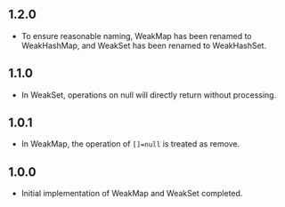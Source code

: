 ## 1.2.0

- To ensure reasonable naming, WeakMap has been renamed to WeakHashMap, and WeakSet has been renamed
  to WeakHashSet.

## 1.1.0

- In WeakSet, operations on null will directly return without processing.

## 1.0.1

- In WeakMap, the operation of `[]=null` is treated as remove.

## 1.0.0

- Initial implementation of WeakMap and WeakSet completed.